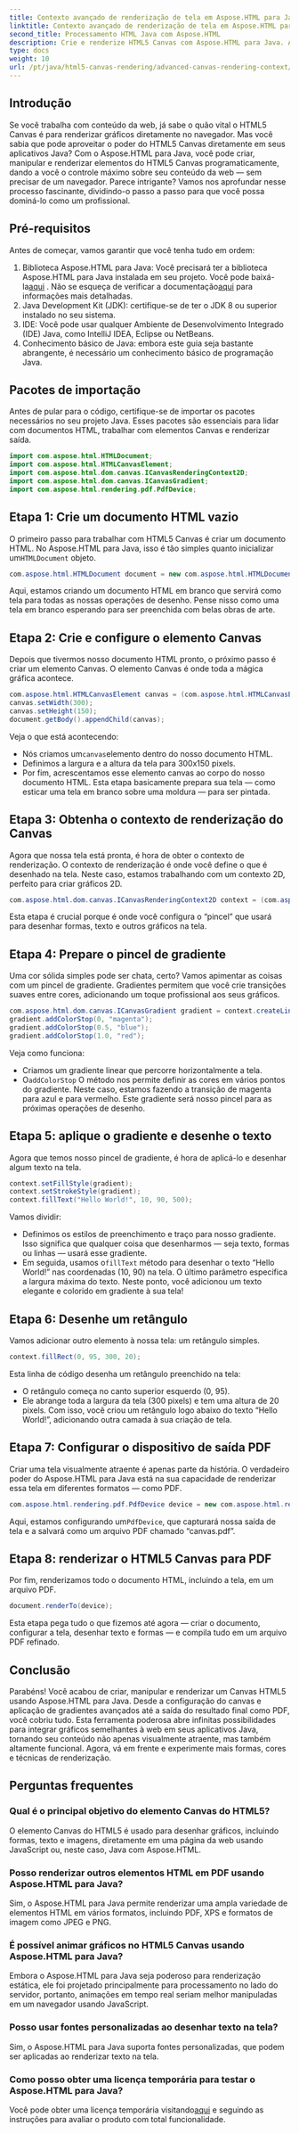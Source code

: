```yaml
---
title: Contexto avançado de renderização de tela em Aspose.HTML para Java
linktitle: Contexto avançado de renderização de tela em Aspose.HTML para Java
second_title: Processamento HTML Java com Aspose.HTML
description: Crie e renderize HTML5 Canvas com Aspose.HTML para Java. Aprenda passo a passo como desenhar, estilizar e exportar para PDF usando esta poderosa biblioteca Java.
type: docs
weight: 10
url: /pt/java/html5-canvas-rendering/advanced-canvas-rendering-context/
---
```

## Introdução
Se você trabalha com conteúdo da web, já sabe o quão vital o HTML5 Canvas é para renderizar gráficos diretamente no navegador. Mas você sabia que pode aproveitar o poder do HTML5 Canvas diretamente em seus aplicativos Java? Com o Aspose.HTML para Java, você pode criar, manipular e renderizar elementos do HTML5 Canvas programaticamente, dando a você o controle máximo sobre seu conteúdo da web — sem precisar de um navegador. Parece intrigante? Vamos nos aprofundar nesse processo fascinante, dividindo-o passo a passo para que você possa dominá-lo como um profissional.
## Pré-requisitos
Antes de começar, vamos garantir que você tenha tudo em ordem:
1.  Biblioteca Aspose.HTML para Java: Você precisará ter a biblioteca Aspose.HTML para Java instalada em seu projeto. Você pode baixá-la[aqui](https://releases.aspose.com/html/java/) . Não se esqueça de verificar a documentação[aqui](https://reference.aspose.com/html/java/) para informações mais detalhadas.
2. Java Development Kit (JDK): certifique-se de ter o JDK 8 ou superior instalado no seu sistema.
3. IDE: Você pode usar qualquer Ambiente de Desenvolvimento Integrado (IDE) Java, como IntelliJ IDEA, Eclipse ou NetBeans.
4. Conhecimento básico de Java: embora este guia seja bastante abrangente, é necessário um conhecimento básico de programação Java.
## Pacotes de importação
Antes de pular para o código, certifique-se de importar os pacotes necessários no seu projeto Java. Esses pacotes são essenciais para lidar com documentos HTML, trabalhar com elementos Canvas e renderizar saída.
```java
import com.aspose.html.HTMLDocument;
import com.aspose.html.HTMLCanvasElement;
import com.aspose.html.dom.canvas.ICanvasRenderingContext2D;
import com.aspose.html.dom.canvas.ICanvasGradient;
import com.aspose.html.rendering.pdf.PdfDevice;
```
## Etapa 1: Crie um documento HTML vazio
 O primeiro passo para trabalhar com HTML5 Canvas é criar um documento HTML. No Aspose.HTML para Java, isso é tão simples quanto inicializar um`HTMLDocument` objeto.
```java
com.aspose.html.HTMLDocument document = new com.aspose.html.HTMLDocument();
```
Aqui, estamos criando um documento HTML em branco que servirá como tela para todas as nossas operações de desenho. Pense nisso como uma tela em branco esperando para ser preenchida com belas obras de arte.
## Etapa 2: Crie e configure o elemento Canvas
Depois que tivermos nosso documento HTML pronto, o próximo passo é criar um elemento Canvas. O elemento Canvas é onde toda a mágica gráfica acontece.
```java
com.aspose.html.HTMLCanvasElement canvas = (com.aspose.html.HTMLCanvasElement) document.createElement("canvas");
canvas.setWidth(300);
canvas.setHeight(150);
document.getBody().appendChild(canvas);
```
Veja o que está acontecendo:
-  Nós criamos um`canvas`elemento dentro do nosso documento HTML.
- Definimos a largura e a altura da tela para 300x150 pixels.
- Por fim, acrescentamos esse elemento canvas ao corpo do nosso documento HTML.
Esta etapa basicamente prepara sua tela — como esticar uma tela em branco sobre uma moldura — para ser pintada.
## Etapa 3: Obtenha o contexto de renderização do Canvas
Agora que nossa tela está pronta, é hora de obter o contexto de renderização. O contexto de renderização é onde você define o que é desenhado na tela. Neste caso, estamos trabalhando com um contexto 2D, perfeito para criar gráficos 2D.
```java
com.aspose.html.dom.canvas.ICanvasRenderingContext2D context = (com.aspose.html.dom.canvas.ICanvasRenderingContext2D) canvas.getContext("2d");
```
Esta etapa é crucial porque é onde você configura o “pincel” que usará para desenhar formas, texto e outros gráficos na tela.
## Etapa 4: Prepare o pincel de gradiente
Uma cor sólida simples pode ser chata, certo? Vamos apimentar as coisas com um pincel de gradiente. Gradientes permitem que você crie transições suaves entre cores, adicionando um toque profissional aos seus gráficos.
```java
com.aspose.html.dom.canvas.ICanvasGradient gradient = context.createLinearGradient(0, 0, canvas.getWidth(), 0);
gradient.addColorStop(0, "magenta");
gradient.addColorStop(0.5, "blue");
gradient.addColorStop(1.0, "red");
```
Veja como funciona:
- Criamos um gradiente linear que percorre horizontalmente a tela.
-  O`addColorStop` O método nos permite definir as cores em vários pontos do gradiente. Neste caso, estamos fazendo a transição de magenta para azul e para vermelho.
Este gradiente será nosso pincel para as próximas operações de desenho.
## Etapa 5: aplique o gradiente e desenhe o texto
Agora que temos nosso pincel de gradiente, é hora de aplicá-lo e desenhar algum texto na tela.
```java
context.setFillStyle(gradient);
context.setStrokeStyle(gradient);
context.fillText("Hello World!", 10, 90, 500);
```
Vamos dividir:
- Definimos os estilos de preenchimento e traço para nosso gradiente. Isso significa que qualquer coisa que desenharmos — seja texto, formas ou linhas — usará esse gradiente.
-  Em seguida, usamos o`fillText` método para desenhar o texto “Hello World!” nas coordenadas (10, 90) na tela. O último parâmetro especifica a largura máxima do texto.
Neste ponto, você adicionou um texto elegante e colorido em gradiente à sua tela!
## Etapa 6: Desenhe um retângulo
Vamos adicionar outro elemento à nossa tela: um retângulo simples.
```java
context.fillRect(0, 95, 300, 20);
```
Esta linha de código desenha um retângulo preenchido na tela:
- O retângulo começa no canto superior esquerdo (0, 95).
- Ele abrange toda a largura da tela (300 pixels) e tem uma altura de 20 pixels.
Com isso, você criou um retângulo logo abaixo do texto “Hello World!”, adicionando outra camada à sua criação de tela.
## Etapa 7: Configurar o dispositivo de saída PDF
Criar uma tela visualmente atraente é apenas parte da história. O verdadeiro poder do Aspose.HTML para Java está na sua capacidade de renderizar essa tela em diferentes formatos — como PDF.
```java
com.aspose.html.rendering.pdf.PdfDevice device = new com.aspose.html.rendering.pdf.PdfDevice("canvas.pdf");
```
 Aqui, estamos configurando um`PdfDevice`, que capturará nossa saída de tela e a salvará como um arquivo PDF chamado “canvas.pdf”.
## Etapa 8: renderizar o HTML5 Canvas para PDF
Por fim, renderizamos todo o documento HTML, incluindo a tela, em um arquivo PDF.
```java
document.renderTo(device);
```
Esta etapa pega tudo o que fizemos até agora — criar o documento, configurar a tela, desenhar texto e formas — e compila tudo em um arquivo PDF refinado.
## Conclusão
Parabéns! Você acabou de criar, manipular e renderizar um Canvas HTML5 usando Aspose.HTML para Java. Desde a configuração do canvas e aplicação de gradientes avançados até a saída do resultado final como PDF, você cobriu tudo. Esta ferramenta poderosa abre infinitas possibilidades para integrar gráficos semelhantes à web em seus aplicativos Java, tornando seu conteúdo não apenas visualmente atraente, mas também altamente funcional. Agora, vá em frente e experimente mais formas, cores e técnicas de renderização.
## Perguntas frequentes
### Qual é o principal objetivo do elemento Canvas do HTML5?
O elemento Canvas do HTML5 é usado para desenhar gráficos, incluindo formas, texto e imagens, diretamente em uma página da web usando JavaScript ou, neste caso, Java com Aspose.HTML.
### Posso renderizar outros elementos HTML em PDF usando Aspose.HTML para Java?
Sim, o Aspose.HTML para Java permite renderizar uma ampla variedade de elementos HTML em vários formatos, incluindo PDF, XPS e formatos de imagem como JPEG e PNG.
### É possível animar gráficos no HTML5 Canvas usando Aspose.HTML para Java?
Embora o Aspose.HTML para Java seja poderoso para renderização estática, ele foi projetado principalmente para processamento no lado do servidor, portanto, animações em tempo real seriam melhor manipuladas em um navegador usando JavaScript.
### Posso usar fontes personalizadas ao desenhar texto na tela?
Sim, o Aspose.HTML para Java suporta fontes personalizadas, que podem ser aplicadas ao renderizar texto na tela.
### Como posso obter uma licença temporária para testar o Aspose.HTML para Java?
 Você pode obter uma licença temporária visitando[aqui](https://purchase.aspose.com/temporary-license/) e seguindo as instruções para avaliar o produto com total funcionalidade.